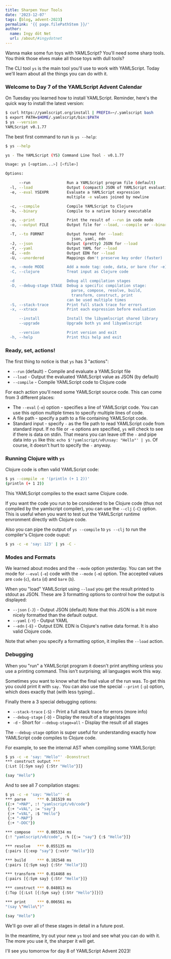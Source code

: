 ```yaml
---
title: Sharpen Your Tools
date: '2023-12-07'
tags: [blog, advent-2023]
permalink: '{{ page.filePathStem }}/'
author:
  name: Ingy döt Net
  url: /about/#ingydotnet
---
```


Wanna make some fun toys with YAMLScript?
You'll need some sharp tools.
You think those elves make all those toys with dull tools?

The CLI tool `ys` is the main tool you'll use to work with YAMLScript.
Today we'll learn about all the things you can do with it.


### Welcome to Day 7 of the YAMLScript Advent Calendar

On Tuesday you learned how to install YAMLScript.
Reminder, here's the quick way to install the latest version:

```bash
$ curl https://yamlscript.org/install | PREFIX=~/.yamlscript bash
$ export PATH=$HOME/.yamlscript/bin:$PATH
$ ys --version
YAMLScript v0.1.77
```

The best first command to run is `ys --help`:

```bash
$ ys --help

ys - The YAMLScript (YS) Command Line Tool - v0.1.77

Usage: ys [<option...>] [<file>]

Options:

      --run                Run a YAMLScript program file (default)
  -l, --load               Output (compact) JSON of YAMLScript evaluation
  -e, --eval YSEXPR        Evaluate a YAMLScript expression
                           multiple -e values joined by newline

  -c, --compile            Compile YAMLScript to Clojure
  -b, --binary             Compile to a native binary executable

  -p, --print              Print the result of --run in code mode
  -o, --output FILE        Output file for --load, --compile or --binary

  -T, --to FORMAT          Output format for --load:
                             json, yaml, edn
  -J, --json               Output (pretty) JSON for --load
  -Y, --yaml               Output YAML for --load
  -E, --edn                Output EDN for --load
  -U, --unordered          Mappings don't preserve key order (faster)

  -m, --mode MODE          Add a mode tag: code, data, or bare (for -e)
  -C, --clojure            Treat input as Clojure code

  -d                       Debug all compilation stages
  -D, --debug-stage STAGE  Debug a specific compilation stage:
                             parse, compose, resolve, build,
                             transform, construct, print
                           can be used multiple times
  -S, --stack-trace        Print full stack trace for errors
  -x, --xtrace             Print each expression before evaluation

      --install            Install the libyamlscript shared library
      --upgrade            Upgrade both ys and libyamlscript

      --version            Print version and exit
  -h, --help               Print this help and exit
```


### Ready, set, actions!

The first thing to notice is that `ys` has 3 "actions":

* `--run` (default) - Compile and evaluate a YAMLScript file
* `--load` - Output the evaluated YAMLScript value as JSON (by default)
* `--compile` - Compile YAMLScript code to Clojure code

For each action you'll need some YAMLScript source code.
This can come from 3 different places:

* The `--eval` (`-e`) option - specifies a line of YAMLScript code.
  You can use this option multiple times to specify multiple lines of code.
* A file path - specify a path to a file containing YAMLScript code.
* Standard input - specify `-` as the file path to read YAMLScript code from
  standard input.
  If no file or `-e` options are specified, `ys` will check to see if there is
  data on stdin.
  That means you can leave off the `-` and pipe data into `ys` like this:
  `echo $'!yamlscript/v0\nsay: "Hello"' | ys`.
  Of course, it doesn't hurt to specify the `-` anyway.


### Running Clojure  with `ys`

Clojure code is often valid YAMLScript code:

```bash
$ ys --compile -e '(println (+ 1 2))'
(println (+ 1 2))
```

This YAMLScript compiles to the exact same Clojure code.

If you want the code you run to be considered to be Clojure code (thus not
compiled by the yamlscript compiler), you can use the `--clj` (`-C`) option.
This is useful when you want to test out the YAMLScript runtime envronment
directly with Clojure code.

Also you can pipe the output of `ys --compile` to `ys --clj` to run the
compiler's Clojure code ouput:

```bash
$ ys -c -e 'say: 123' | ys -C -
```


### Modes and Formats

We learned about modes and the `--mode` option yesterday.
You can set the mode for `--eval` (`-e`) code with the `--mode` (`-m`) option.
The accepted values are `code` (`c`), `data` (`d`) and `bare` (`b`).

When you "load" YAMLScript using `--load` you get the result printed to stdout
as JSON.
These are 3 formatting options to control how the output is displayed:

* `--json` (`-J`) - Output JSON (default)
  Note that this JSON is a bit more nicely formatted than the default output.
* `--yaml` (`-Y`) - Output YAML
* `--edn` (`-E`) - Output EDN. EDN is Clojure's native data format.
  It is also valid Clojure code.

Note that when you specify a formatting option, it implies the `--load` action.


### Debugging

When you "run" a YAMLScript program it doesn't print anything unless you use a
printing command.
This isn't surprising; all languages work this way.

Sometimes you want to know what the final value of the run was.
To get this you could print it with `say.`
You can also use the special `--print` (`-p`) option, which does exactly that
(with less typing)..

Finally there a 3 special debugging options:

* `--stack-trace` (`-S`) - Print a full stack trace for errors (more info)
* `--debug-stage` (`-D`) - Display the result of a stage/stages
* `-d` - Short for `--debug-stage=all` - Display the result of all stages

The `--debug-stage` option is super useful for understanding exactly how
YAMLScript code compiles to Clojure code.

For example, to see the internal AST when compiling some YAMLScript:

```bash
$ ys -c -e 'say: "Hello"' -Dconstruct
*** construct output ***
{:Lst [{:Sym say} {:Str "Hello"}]}

(say "Hello")
```

And to see all 7 compilation stages:

```bash
$ ys -c -e 'say: "Hello"' -d
*** parse     *** 0.181519 ms
({:+ "+MAP", :! "yamlscript/v0/code"}
 {:+ "=VAL", := "say"}
 {:+ "=VAL", :$ "Hello"}
 {:+ "-MAP"}
 {:+ "-DOC"})

*** compose   *** 0.005334 ms
{:! "yamlscript/v0/code", :% [{:= "say"} {:$ "Hello"}]}

*** resolve   *** 0.055135 ms
{:pairs [{:exp "say"} {:vstr "Hello"}]}

*** build     *** 0.102548 ms
{:pairs [{:Sym say} {:Str "Hello"}]}

*** transform *** 0.014468 ms
{:pairs [{:Sym say} {:Str "Hello"}]}

*** construct *** 0.048013 ms
{:Top [{:Lst [{:Sym say} {:Str "Hello"}]}]}

*** print     *** 0.006561 ms
"(say \"Hello\")"

(say "Hello")
```

We'll go over all of these stages in detail in a future post.

In the meantime, try out your new `ys` tool and see what you can do with it.
The more you use it, the sharper it will get.

I'll see you tomorrow for day 8 of YAMLScript Advent 2023!
